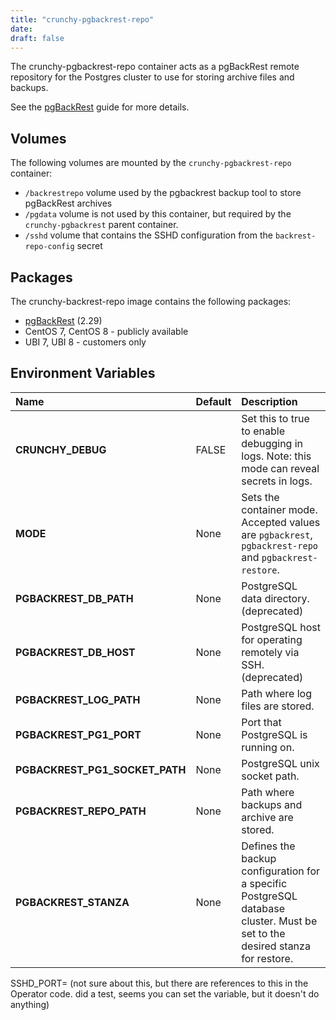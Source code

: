 ```yaml
---
title: "crunchy-pgbackrest-repo"
date:
draft: false
---
```


The crunchy-pgbackrest-repo container acts as a pgBackRest remote repository for the Postgres cluster to use for storing archive files and backups.

See the [pgBackRest](https://github.com/pgbackrest/pgbackrest) guide for more details.

## Volumes

The following volumes are mounted by the `crunchy-pgbackrest-repo` container:

 * `/backrestrepo` volume used by the pgbackrest backup tool to store pgBackRest archives
 * `/pgdata` volume is not used by this container, but required by the `crunchy-pgbackrest` parent container.
 * `/sshd` volume that contains the SSHD configuration from the `backrest-repo-config` secret

## Packages

The crunchy-backrest-repo image contains the following packages:

* [pgBackRest](https://pgbackrest.org/) (2.29)
* CentOS 7, CentOS 8 - publicly available
* UBI 7, UBI 8 - customers only

## Environment Variables

**Name**|**Default**|**Description**
:-----|:-----|:-----
**CRUNCHY_DEBUG**|FALSE|Set this to true to enable debugging in logs. Note: this mode can reveal secrets in logs.
**MODE**|None|Sets the container mode. Accepted values are `pgbackrest`, `pgbackrest-repo` and `pgbackrest-restore`.
**PGBACKREST_DB_PATH**|None|PostgreSQL data directory. (deprecated)
**PGBACKREST_DB_HOST**|None|PostgreSQL host for operating remotely via SSH. (deprecated)
**PGBACKREST_LOG_PATH**|None|Path where log files are stored.
**PGBACKREST_PG1_PORT**|None|Port that PostgreSQL is running on.
**PGBACKREST_PG1_SOCKET_PATH**|None|PostgreSQL unix socket path.
**PGBACKREST_REPO_PATH**|None|Path where backups and archive are stored.
**PGBACKREST_STANZA**|None|Defines the backup configuration for a specific PostgreSQL database cluster. Must be set to the desired stanza for restore.

SSHD_PORT= (not sure about this, but there are references to this in the Operator code. did a test, seems you can set the variable, but it doesn't do anything)
